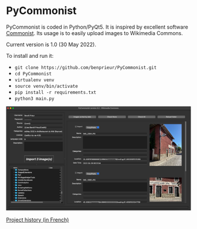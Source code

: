 # PyCommonist

PyCommonist is coded in Python/PyQt5. It is inspired by excellent software [Commonist](https://commons.wikimedia.org/wiki/Commons:Commonist/fr). Its usage is to easily upload images to Wikimedia Commons. 

Current version is 1.0 (30 May 2022).

To install and run it:
* `git clone https://github.com/benprieur/PyCommonist.git`
* `cd PyCommonist`
* `virtualenv venv`
* `source venv/bin/activate`
* `pip install -r requirements.txt`
* `python3 main.py`

![Screenshot](img/screenshot-V0.2-2022-05-29.png "Screenshot vgit 0.2")


[Project history (in French)](History.md)
